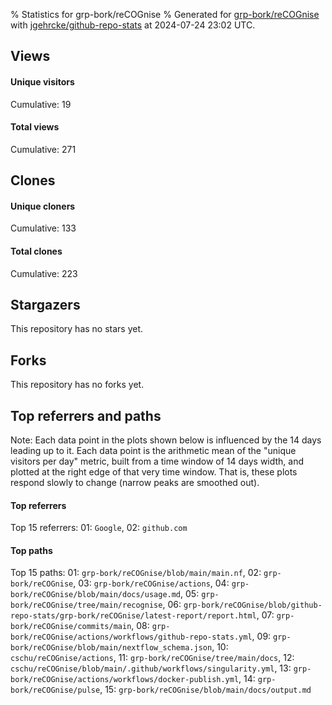 % Statistics for grp-bork/reCOGnise
% Generated for [grp-bork/reCOGnise](https://github.com/grp-bork/reCOGnise) with [jgehrcke/github-repo-stats](https://github.com/jgehrcke/github-repo-stats) at 2024-07-24 23:02 UTC.


## Views

#### Unique visitors
<div id="chart_views_unique" class="full-width-chart"></div>

Cumulative: 19

#### Total views
<div id="chart_views_total" class="full-width-chart"></div>

Cumulative: 271

<div class="pagebreak-for-print"> </div>

## Clones

#### Unique cloners
<div id="chart_clones_unique" class="full-width-chart"></div>

Cumulative: 133

#### Total clones
<div id="chart_clones_total" class="full-width-chart"></div>

Cumulative: 223



<div class="pagebreak-for-print"> </div>



## Stargazers

This repository has no stars yet.



## Forks

This repository has no forks yet.



<div class="pagebreak-for-print"> </div>



## Top referrers and paths


Note: Each data point in the plots shown below is influenced by the 14 days
leading up to it. Each data point is the arithmetic mean of the "unique
visitors per day" metric, built from a time window of 14 days width, and
plotted at the right edge of that very time window. That is, these plots
respond slowly to change (narrow peaks are smoothed out).




#### Top referrers


<div id="chart_referrers_top_n_alltime" class="full-width-chart"></div>

Top 15 referrers: 01: `Google`, 02: `github.com`





#### Top paths


<div id="chart_paths_top_n_alltime" class="full-width-chart"></div>

Top 15 paths: 01: `grp-bork/reCOGnise/blob/main/main.nf`, 02: `grp-bork/reCOGnise`, 03: `grp-bork/reCOGnise/actions`, 04: `grp-bork/reCOGnise/blob/main/docs/usage.md`, 05: `grp-bork/reCOGnise/tree/main/recognise`, 06: `grp-bork/reCOGnise/blob/github-repo-stats/grp-bork/reCOGnise/latest-report/report.html`, 07: `grp-bork/reCOGnise/commits/main`, 08: `grp-bork/reCOGnise/actions/workflows/github-repo-stats.yml`, 09: `grp-bork/reCOGnise/blob/main/nextflow_schema.json`, 10: `cschu/reCOGnise/actions`, 11: `grp-bork/reCOGnise/tree/main/docs`, 12: `cschu/reCOGnise/blob/main/.github/workflows/singularity.yml`, 13: `grp-bork/reCOGnise/actions/workflows/docker-publish.yml`, 14: `grp-bork/reCOGnise/pulse`, 15: `grp-bork/reCOGnise/blob/main/docs/output.md`


<script type="text/javascript">
    vegaEmbed('#chart_views_unique', {"$schema": "https://vega.github.io/schema/vega-lite/v4.17.0.json", "config": {"arc": {"fill": "#1b1e23"}, "area": {"fill": "#1b1e23"}, "axisBottom": {"domainColor": "#a9b4c4", "gridColor": "#a9b4c4", "labelColor": "#1b1e23", "labelFont": "relative-mono-11-pitch-pro, Menlo, monospace", "tickColor": "#a9b4c4", "titleColor": "#1b1e23", "titleFont": "relative-mono-11-pitch-pro, Menlo, monospace"}, "axisLeft": {"domainColor": "#a9b4c4", "gridColor": "#a9b4c4", "labelColor": "#1b1e23", "labelFont": "relative-mono-11-pitch-pro, Menlo, monospace", "tickColor": "#a9b4c4", "titleColor": "#1b1e23", "titleFont": "relative-mono-11-pitch-pro, Menlo, monospace"}, "axisX": {"grid": false}, "axisY": {"grid": false, "labelBound": true}, "background": "#FFFFFF", "group": {"fill": "#FFFFFF"}, "header": {"fontWeight": 400, "labelFont": "relative-mono-11-pitch-pro, Menlo, monospace", "titleFont": "relative-mono-11-pitch-pro, Menlo, monospace"}, "legend": {"labelFont": "relative-mono-11-pitch-pro, Menlo, monospace", "symbolSize": 200, "symbolType": "circle", "titleFont": "relative-mono-11-pitch-pro, Menlo, monospace"}, "line": {"color": "#1b1e23", "stroke": "#1b1e23"}, "path": {"stroke": "#1b1e23"}, "point": {"color": "#1b1e23", "cursor": "pointer", "filled": true, "size": 20}, "range": {"category": ["#85a2f7", "#ea9755", "#7eb36a", "#f07071", "#bc85d9", "#e587b6", "#a9b4c4", "#d4c05e", "#64b9c4"]}, "style": {"bar": {"fill": "#1b1e23"}, "text": {"font": "relative-mono-11-pitch-pro, Menlo, monospace", "fontWeight": 400}}, "symbol": {"shape": "circle"}, "title": {"anchor": "start", "font": "relative-mono-11-pitch-pro, Menlo, monospace", "fontWeight": 400}, "trail": {"color": "#1b1e23", "stroke": "#1b1e23"}, "view": {"stroke": null}}, "data": {"name": "data-10181b2cb47b94f44b9806768ec3056a"}, "datasets": {"data-10181b2cb47b94f44b9806768ec3056a": [{"time": "2024-06-01T00:00:00+00:00", "views_total": 0, "views_unique": 0}, {"time": "2024-06-10T00:00:00+00:00", "views_total": 0, "views_unique": 0}, {"time": "2024-06-11T00:00:00+00:00", "views_total": 129, "views_unique": 2}, {"time": "2024-06-12T00:00:00+00:00", "views_total": 36, "views_unique": 2}, {"time": "2024-06-13T00:00:00+00:00", "views_total": 0, "views_unique": 0}, {"time": "2024-06-14T00:00:00+00:00", "views_total": 4, "views_unique": 2}, {"time": "2024-06-15T00:00:00+00:00", "views_total": 0, "views_unique": 0}, {"time": "2024-06-16T00:00:00+00:00", "views_total": 11, "views_unique": 1}, {"time": "2024-06-17T00:00:00+00:00", "views_total": 0, "views_unique": 0}, {"time": "2024-06-18T00:00:00+00:00", "views_total": 8, "views_unique": 1}, {"time": "2024-06-19T00:00:00+00:00", "views_total": 0, "views_unique": 0}, {"time": "2024-06-20T00:00:00+00:00", "views_total": 3, "views_unique": 1}, {"time": "2024-06-21T00:00:00+00:00", "views_total": 5, "views_unique": 1}, {"time": "2024-06-22T00:00:00+00:00", "views_total": 1, "views_unique": 1}, {"time": "2024-06-23T00:00:00+00:00", "views_total": 1, "views_unique": 1}, {"time": "2024-06-24T00:00:00+00:00", "views_total": 0, "views_unique": 0}, {"time": "2024-06-25T00:00:00+00:00", "views_total": 8, "views_unique": 1}, {"time": "2024-06-26T00:00:00+00:00", "views_total": 0, "views_unique": 0}, {"time": "2024-06-27T00:00:00+00:00", "views_total": 0, "views_unique": 0}, {"time": "2024-06-28T00:00:00+00:00", "views_total": 0, "views_unique": 0}, {"time": "2024-06-29T00:00:00+00:00", "views_total": 0, "views_unique": 0}, {"time": "2024-06-30T00:00:00+00:00", "views_total": 0, "views_unique": 0}, {"time": "2024-07-01T00:00:00+00:00", "views_total": 0, "views_unique": 0}, {"time": "2024-07-02T00:00:00+00:00", "views_total": 0, "views_unique": 0}, {"time": "2024-07-03T00:00:00+00:00", "views_total": 0, "views_unique": 0}, {"time": "2024-07-04T00:00:00+00:00", "views_total": 0, "views_unique": 0}, {"time": "2024-07-05T00:00:00+00:00", "views_total": 0, "views_unique": 0}, {"time": "2024-07-06T00:00:00+00:00", "views_total": 0, "views_unique": 0}, {"time": "2024-07-07T00:00:00+00:00", "views_total": 0, "views_unique": 0}, {"time": "2024-07-08T00:00:00+00:00", "views_total": 6, "views_unique": 1}, {"time": "2024-07-09T00:00:00+00:00", "views_total": 2, "views_unique": 1}, {"time": "2024-07-10T00:00:00+00:00", "views_total": 0, "views_unique": 0}, {"time": "2024-07-11T00:00:00+00:00", "views_total": 0, "views_unique": 0}, {"time": "2024-07-12T00:00:00+00:00", "views_total": 0, "views_unique": 0}, {"time": "2024-07-13T00:00:00+00:00", "views_total": 0, "views_unique": 0}, {"time": "2024-07-14T00:00:00+00:00", "views_total": 0, "views_unique": 0}, {"time": "2024-07-15T00:00:00+00:00", "views_total": 0, "views_unique": 0}, {"time": "2024-07-16T00:00:00+00:00", "views_total": 3, "views_unique": 1}, {"time": "2024-07-17T00:00:00+00:00", "views_total": 0, "views_unique": 0}, {"time": "2024-07-18T00:00:00+00:00", "views_total": 0, "views_unique": 0}, {"time": "2024-07-19T00:00:00+00:00", "views_total": 0, "views_unique": 0}, {"time": "2024-07-20T00:00:00+00:00", "views_total": 0, "views_unique": 0}, {"time": "2024-07-21T00:00:00+00:00", "views_total": 0, "views_unique": 0}, {"time": "2024-07-22T00:00:00+00:00", "views_total": 0, "views_unique": 0}, {"time": "2024-07-23T00:00:00+00:00", "views_total": 6, "views_unique": 1}, {"time": "2024-07-24T00:00:00+00:00", "views_total": 48, "views_unique": 2}]}, "encoding": {"tooltip": [{"field": "views_unique", "format": ".1f", "title": "views (u)", "type": "quantitative"}, {"field": "time", "format": "%B %e, %Y", "title": "date", "type": "temporal"}], "x": {"axis": {"labelAngle": 25}, "field": "time", "scale": {"domain": ["2024-06-01", "2024-07-24"]}, "timeUnit": "yearmonthdate", "title": "date", "type": "temporal"}, "y": {"axis": {}, "field": "views_unique", "scale": {"domain": [0, 2.2], "type": "linear", "zero": true}, "title": "unique views per day", "type": "quantitative"}}, "height": 200, "mark": {"point": true, "type": "line"}, "padding": 10, "width": "container"}, {"actions": false, "renderer": "svg"}).catch(console.error);
vegaEmbed('#chart_views_total', {"$schema": "https://vega.github.io/schema/vega-lite/v4.17.0.json", "config": {"arc": {"fill": "#1b1e23"}, "area": {"fill": "#1b1e23"}, "axisBottom": {"domainColor": "#a9b4c4", "gridColor": "#a9b4c4", "labelColor": "#1b1e23", "labelFont": "relative-mono-11-pitch-pro, Menlo, monospace", "tickColor": "#a9b4c4", "titleColor": "#1b1e23", "titleFont": "relative-mono-11-pitch-pro, Menlo, monospace"}, "axisLeft": {"domainColor": "#a9b4c4", "gridColor": "#a9b4c4", "labelColor": "#1b1e23", "labelFont": "relative-mono-11-pitch-pro, Menlo, monospace", "tickColor": "#a9b4c4", "titleColor": "#1b1e23", "titleFont": "relative-mono-11-pitch-pro, Menlo, monospace"}, "axisX": {"grid": false}, "axisY": {"grid": false, "labelBound": true}, "background": "#FFFFFF", "group": {"fill": "#FFFFFF"}, "header": {"fontWeight": 400, "labelFont": "relative-mono-11-pitch-pro, Menlo, monospace", "titleFont": "relative-mono-11-pitch-pro, Menlo, monospace"}, "legend": {"labelFont": "relative-mono-11-pitch-pro, Menlo, monospace", "symbolSize": 200, "symbolType": "circle", "titleFont": "relative-mono-11-pitch-pro, Menlo, monospace"}, "line": {"color": "#1b1e23", "stroke": "#1b1e23"}, "path": {"stroke": "#1b1e23"}, "point": {"color": "#1b1e23", "cursor": "pointer", "filled": true, "size": 20}, "range": {"category": ["#85a2f7", "#ea9755", "#7eb36a", "#f07071", "#bc85d9", "#e587b6", "#a9b4c4", "#d4c05e", "#64b9c4"]}, "style": {"bar": {"fill": "#1b1e23"}, "text": {"font": "relative-mono-11-pitch-pro, Menlo, monospace", "fontWeight": 400}}, "symbol": {"shape": "circle"}, "title": {"anchor": "start", "font": "relative-mono-11-pitch-pro, Menlo, monospace", "fontWeight": 400}, "trail": {"color": "#1b1e23", "stroke": "#1b1e23"}, "view": {"stroke": null}}, "data": {"name": "data-10181b2cb47b94f44b9806768ec3056a"}, "datasets": {"data-10181b2cb47b94f44b9806768ec3056a": [{"time": "2024-06-01T00:00:00+00:00", "views_total": 0, "views_unique": 0}, {"time": "2024-06-10T00:00:00+00:00", "views_total": 0, "views_unique": 0}, {"time": "2024-06-11T00:00:00+00:00", "views_total": 129, "views_unique": 2}, {"time": "2024-06-12T00:00:00+00:00", "views_total": 36, "views_unique": 2}, {"time": "2024-06-13T00:00:00+00:00", "views_total": 0, "views_unique": 0}, {"time": "2024-06-14T00:00:00+00:00", "views_total": 4, "views_unique": 2}, {"time": "2024-06-15T00:00:00+00:00", "views_total": 0, "views_unique": 0}, {"time": "2024-06-16T00:00:00+00:00", "views_total": 11, "views_unique": 1}, {"time": "2024-06-17T00:00:00+00:00", "views_total": 0, "views_unique": 0}, {"time": "2024-06-18T00:00:00+00:00", "views_total": 8, "views_unique": 1}, {"time": "2024-06-19T00:00:00+00:00", "views_total": 0, "views_unique": 0}, {"time": "2024-06-20T00:00:00+00:00", "views_total": 3, "views_unique": 1}, {"time": "2024-06-21T00:00:00+00:00", "views_total": 5, "views_unique": 1}, {"time": "2024-06-22T00:00:00+00:00", "views_total": 1, "views_unique": 1}, {"time": "2024-06-23T00:00:00+00:00", "views_total": 1, "views_unique": 1}, {"time": "2024-06-24T00:00:00+00:00", "views_total": 0, "views_unique": 0}, {"time": "2024-06-25T00:00:00+00:00", "views_total": 8, "views_unique": 1}, {"time": "2024-06-26T00:00:00+00:00", "views_total": 0, "views_unique": 0}, {"time": "2024-06-27T00:00:00+00:00", "views_total": 0, "views_unique": 0}, {"time": "2024-06-28T00:00:00+00:00", "views_total": 0, "views_unique": 0}, {"time": "2024-06-29T00:00:00+00:00", "views_total": 0, "views_unique": 0}, {"time": "2024-06-30T00:00:00+00:00", "views_total": 0, "views_unique": 0}, {"time": "2024-07-01T00:00:00+00:00", "views_total": 0, "views_unique": 0}, {"time": "2024-07-02T00:00:00+00:00", "views_total": 0, "views_unique": 0}, {"time": "2024-07-03T00:00:00+00:00", "views_total": 0, "views_unique": 0}, {"time": "2024-07-04T00:00:00+00:00", "views_total": 0, "views_unique": 0}, {"time": "2024-07-05T00:00:00+00:00", "views_total": 0, "views_unique": 0}, {"time": "2024-07-06T00:00:00+00:00", "views_total": 0, "views_unique": 0}, {"time": "2024-07-07T00:00:00+00:00", "views_total": 0, "views_unique": 0}, {"time": "2024-07-08T00:00:00+00:00", "views_total": 6, "views_unique": 1}, {"time": "2024-07-09T00:00:00+00:00", "views_total": 2, "views_unique": 1}, {"time": "2024-07-10T00:00:00+00:00", "views_total": 0, "views_unique": 0}, {"time": "2024-07-11T00:00:00+00:00", "views_total": 0, "views_unique": 0}, {"time": "2024-07-12T00:00:00+00:00", "views_total": 0, "views_unique": 0}, {"time": "2024-07-13T00:00:00+00:00", "views_total": 0, "views_unique": 0}, {"time": "2024-07-14T00:00:00+00:00", "views_total": 0, "views_unique": 0}, {"time": "2024-07-15T00:00:00+00:00", "views_total": 0, "views_unique": 0}, {"time": "2024-07-16T00:00:00+00:00", "views_total": 3, "views_unique": 1}, {"time": "2024-07-17T00:00:00+00:00", "views_total": 0, "views_unique": 0}, {"time": "2024-07-18T00:00:00+00:00", "views_total": 0, "views_unique": 0}, {"time": "2024-07-19T00:00:00+00:00", "views_total": 0, "views_unique": 0}, {"time": "2024-07-20T00:00:00+00:00", "views_total": 0, "views_unique": 0}, {"time": "2024-07-21T00:00:00+00:00", "views_total": 0, "views_unique": 0}, {"time": "2024-07-22T00:00:00+00:00", "views_total": 0, "views_unique": 0}, {"time": "2024-07-23T00:00:00+00:00", "views_total": 6, "views_unique": 1}, {"time": "2024-07-24T00:00:00+00:00", "views_total": 48, "views_unique": 2}]}, "encoding": {"tooltip": [{"field": "views_total", "format": ".1f", "title": "views (t)", "type": "quantitative"}, {"field": "time", "format": "%B %e, %Y", "title": "date", "type": "temporal"}], "x": {"axis": {"labelAngle": 25}, "field": "time", "scale": {"domain": ["2024-06-01", "2024-07-24"]}, "timeUnit": "yearmonthdate", "title": "date", "type": "temporal"}, "y": {"axis": {"values": [1, 10, 50, 100, 500, 1000, 5000, 10000]}, "field": "views_total", "scale": {"domain": [0, 141.9], "type": "symlog", "zero": true}, "title": "total views per day", "type": "quantitative"}}, "height": 200, "mark": {"point": true, "type": "line"}, "padding": 10, "width": "container"}, {"actions": false, "renderer": "svg"}).catch(console.error);
vegaEmbed('#chart_clones_unique', {"$schema": "https://vega.github.io/schema/vega-lite/v4.17.0.json", "config": {"arc": {"fill": "#1b1e23"}, "area": {"fill": "#1b1e23"}, "axisBottom": {"domainColor": "#a9b4c4", "gridColor": "#a9b4c4", "labelColor": "#1b1e23", "labelFont": "relative-mono-11-pitch-pro, Menlo, monospace", "tickColor": "#a9b4c4", "titleColor": "#1b1e23", "titleFont": "relative-mono-11-pitch-pro, Menlo, monospace"}, "axisLeft": {"domainColor": "#a9b4c4", "gridColor": "#a9b4c4", "labelColor": "#1b1e23", "labelFont": "relative-mono-11-pitch-pro, Menlo, monospace", "tickColor": "#a9b4c4", "titleColor": "#1b1e23", "titleFont": "relative-mono-11-pitch-pro, Menlo, monospace"}, "axisX": {"grid": false}, "axisY": {"grid": false, "labelBound": true}, "background": "#FFFFFF", "group": {"fill": "#FFFFFF"}, "header": {"fontWeight": 400, "labelFont": "relative-mono-11-pitch-pro, Menlo, monospace", "titleFont": "relative-mono-11-pitch-pro, Menlo, monospace"}, "legend": {"labelFont": "relative-mono-11-pitch-pro, Menlo, monospace", "symbolSize": 200, "symbolType": "circle", "titleFont": "relative-mono-11-pitch-pro, Menlo, monospace"}, "line": {"color": "#1b1e23", "stroke": "#1b1e23"}, "path": {"stroke": "#1b1e23"}, "point": {"color": "#1b1e23", "cursor": "pointer", "filled": true, "size": 20}, "range": {"category": ["#85a2f7", "#ea9755", "#7eb36a", "#f07071", "#bc85d9", "#e587b6", "#a9b4c4", "#d4c05e", "#64b9c4"]}, "style": {"bar": {"fill": "#1b1e23"}, "text": {"font": "relative-mono-11-pitch-pro, Menlo, monospace", "fontWeight": 400}}, "symbol": {"shape": "circle"}, "title": {"anchor": "start", "font": "relative-mono-11-pitch-pro, Menlo, monospace", "fontWeight": 400}, "trail": {"color": "#1b1e23", "stroke": "#1b1e23"}, "view": {"stroke": null}}, "data": {"name": "data-e6c317a4c4f4833a15c3d8f21ae091f2"}, "datasets": {"data-e6c317a4c4f4833a15c3d8f21ae091f2": [{"clones_total": 1, "clones_unique": 1, "time": "2024-06-01T00:00:00+00:00"}, {"clones_total": 5, "clones_unique": 4, "time": "2024-06-10T00:00:00+00:00"}, {"clones_total": 61, "clones_unique": 29, "time": "2024-06-11T00:00:00+00:00"}, {"clones_total": 16, "clones_unique": 10, "time": "2024-06-12T00:00:00+00:00"}, {"clones_total": 2, "clones_unique": 2, "time": "2024-06-13T00:00:00+00:00"}, {"clones_total": 3, "clones_unique": 3, "time": "2024-06-14T00:00:00+00:00"}, {"clones_total": 1, "clones_unique": 1, "time": "2024-06-15T00:00:00+00:00"}, {"clones_total": 15, "clones_unique": 8, "time": "2024-06-16T00:00:00+00:00"}, {"clones_total": 4, "clones_unique": 3, "time": "2024-06-17T00:00:00+00:00"}, {"clones_total": 7, "clones_unique": 5, "time": "2024-06-18T00:00:00+00:00"}, {"clones_total": 6, "clones_unique": 3, "time": "2024-06-19T00:00:00+00:00"}, {"clones_total": 10, "clones_unique": 5, "time": "2024-06-20T00:00:00+00:00"}, {"clones_total": 5, "clones_unique": 3, "time": "2024-06-21T00:00:00+00:00"}, {"clones_total": 2, "clones_unique": 2, "time": "2024-06-22T00:00:00+00:00"}, {"clones_total": 1, "clones_unique": 1, "time": "2024-06-23T00:00:00+00:00"}, {"clones_total": 2, "clones_unique": 1, "time": "2024-06-24T00:00:00+00:00"}, {"clones_total": 2, "clones_unique": 2, "time": "2024-06-25T00:00:00+00:00"}, {"clones_total": 2, "clones_unique": 2, "time": "2024-06-26T00:00:00+00:00"}, {"clones_total": 1, "clones_unique": 1, "time": "2024-06-27T00:00:00+00:00"}, {"clones_total": 3, "clones_unique": 2, "time": "2024-06-28T00:00:00+00:00"}, {"clones_total": 1, "clones_unique": 1, "time": "2024-06-29T00:00:00+00:00"}, {"clones_total": 4, "clones_unique": 2, "time": "2024-06-30T00:00:00+00:00"}, {"clones_total": 3, "clones_unique": 2, "time": "2024-07-01T00:00:00+00:00"}, {"clones_total": 1, "clones_unique": 1, "time": "2024-07-02T00:00:00+00:00"}, {"clones_total": 1, "clones_unique": 1, "time": "2024-07-03T00:00:00+00:00"}, {"clones_total": 3, "clones_unique": 2, "time": "2024-07-04T00:00:00+00:00"}, {"clones_total": 6, "clones_unique": 3, "time": "2024-07-05T00:00:00+00:00"}, {"clones_total": 1, "clones_unique": 1, "time": "2024-07-06T00:00:00+00:00"}, {"clones_total": 1, "clones_unique": 1, "time": "2024-07-07T00:00:00+00:00"}, {"clones_total": 2, "clones_unique": 1, "time": "2024-07-08T00:00:00+00:00"}, {"clones_total": 1, "clones_unique": 1, "time": "2024-07-09T00:00:00+00:00"}, {"clones_total": 1, "clones_unique": 1, "time": "2024-07-10T00:00:00+00:00"}, {"clones_total": 6, "clones_unique": 3, "time": "2024-07-11T00:00:00+00:00"}, {"clones_total": 1, "clones_unique": 1, "time": "2024-07-12T00:00:00+00:00"}, {"clones_total": 4, "clones_unique": 2, "time": "2024-07-13T00:00:00+00:00"}, {"clones_total": 1, "clones_unique": 1, "time": "2024-07-14T00:00:00+00:00"}, {"clones_total": 4, "clones_unique": 2, "time": "2024-07-15T00:00:00+00:00"}, {"clones_total": 4, "clones_unique": 2, "time": "2024-07-16T00:00:00+00:00"}, {"clones_total": 5, "clones_unique": 3, "time": "2024-07-17T00:00:00+00:00"}, {"clones_total": 1, "clones_unique": 1, "time": "2024-07-18T00:00:00+00:00"}, {"clones_total": 5, "clones_unique": 3, "time": "2024-07-19T00:00:00+00:00"}, {"clones_total": 4, "clones_unique": 2, "time": "2024-07-20T00:00:00+00:00"}, {"clones_total": 4, "clones_unique": 3, "time": "2024-07-21T00:00:00+00:00"}, {"clones_total": 2, "clones_unique": 1, "time": "2024-07-22T00:00:00+00:00"}, {"clones_total": 5, "clones_unique": 2, "time": "2024-07-23T00:00:00+00:00"}, {"clones_total": 3, "clones_unique": 2, "time": "2024-07-24T00:00:00+00:00"}]}, "encoding": {"tooltip": [{"field": "clones_unique", "format": ".1f", "title": "clones (u)", "type": "quantitative"}, {"field": "time", "format": "%B %e, %Y", "title": "date", "type": "temporal"}], "x": {"axis": {"labelAngle": 25}, "field": "time", "scale": {"domain": ["2024-06-01", "2024-07-24"]}, "timeUnit": "yearmonthdate", "title": "date", "type": "temporal"}, "y": {"axis": {}, "field": "clones_unique", "scale": {"domain": [0, 31.900000000000002], "type": "linear", "zero": true}, "title": "unique clones per day", "type": "quantitative"}}, "height": 200, "mark": {"point": true, "type": "line"}, "padding": 10, "width": "container"}, {"actions": false, "renderer": "svg"}).catch(console.error);
vegaEmbed('#chart_clones_total', {"$schema": "https://vega.github.io/schema/vega-lite/v4.17.0.json", "config": {"arc": {"fill": "#1b1e23"}, "area": {"fill": "#1b1e23"}, "axisBottom": {"domainColor": "#a9b4c4", "gridColor": "#a9b4c4", "labelColor": "#1b1e23", "labelFont": "relative-mono-11-pitch-pro, Menlo, monospace", "tickColor": "#a9b4c4", "titleColor": "#1b1e23", "titleFont": "relative-mono-11-pitch-pro, Menlo, monospace"}, "axisLeft": {"domainColor": "#a9b4c4", "gridColor": "#a9b4c4", "labelColor": "#1b1e23", "labelFont": "relative-mono-11-pitch-pro, Menlo, monospace", "tickColor": "#a9b4c4", "titleColor": "#1b1e23", "titleFont": "relative-mono-11-pitch-pro, Menlo, monospace"}, "axisX": {"grid": false}, "axisY": {"grid": false, "labelBound": true}, "background": "#FFFFFF", "group": {"fill": "#FFFFFF"}, "header": {"fontWeight": 400, "labelFont": "relative-mono-11-pitch-pro, Menlo, monospace", "titleFont": "relative-mono-11-pitch-pro, Menlo, monospace"}, "legend": {"labelFont": "relative-mono-11-pitch-pro, Menlo, monospace", "symbolSize": 200, "symbolType": "circle", "titleFont": "relative-mono-11-pitch-pro, Menlo, monospace"}, "line": {"color": "#1b1e23", "stroke": "#1b1e23"}, "path": {"stroke": "#1b1e23"}, "point": {"color": "#1b1e23", "cursor": "pointer", "filled": true, "size": 20}, "range": {"category": ["#85a2f7", "#ea9755", "#7eb36a", "#f07071", "#bc85d9", "#e587b6", "#a9b4c4", "#d4c05e", "#64b9c4"]}, "style": {"bar": {"fill": "#1b1e23"}, "text": {"font": "relative-mono-11-pitch-pro, Menlo, monospace", "fontWeight": 400}}, "symbol": {"shape": "circle"}, "title": {"anchor": "start", "font": "relative-mono-11-pitch-pro, Menlo, monospace", "fontWeight": 400}, "trail": {"color": "#1b1e23", "stroke": "#1b1e23"}, "view": {"stroke": null}}, "data": {"name": "data-e6c317a4c4f4833a15c3d8f21ae091f2"}, "datasets": {"data-e6c317a4c4f4833a15c3d8f21ae091f2": [{"clones_total": 1, "clones_unique": 1, "time": "2024-06-01T00:00:00+00:00"}, {"clones_total": 5, "clones_unique": 4, "time": "2024-06-10T00:00:00+00:00"}, {"clones_total": 61, "clones_unique": 29, "time": "2024-06-11T00:00:00+00:00"}, {"clones_total": 16, "clones_unique": 10, "time": "2024-06-12T00:00:00+00:00"}, {"clones_total": 2, "clones_unique": 2, "time": "2024-06-13T00:00:00+00:00"}, {"clones_total": 3, "clones_unique": 3, "time": "2024-06-14T00:00:00+00:00"}, {"clones_total": 1, "clones_unique": 1, "time": "2024-06-15T00:00:00+00:00"}, {"clones_total": 15, "clones_unique": 8, "time": "2024-06-16T00:00:00+00:00"}, {"clones_total": 4, "clones_unique": 3, "time": "2024-06-17T00:00:00+00:00"}, {"clones_total": 7, "clones_unique": 5, "time": "2024-06-18T00:00:00+00:00"}, {"clones_total": 6, "clones_unique": 3, "time": "2024-06-19T00:00:00+00:00"}, {"clones_total": 10, "clones_unique": 5, "time": "2024-06-20T00:00:00+00:00"}, {"clones_total": 5, "clones_unique": 3, "time": "2024-06-21T00:00:00+00:00"}, {"clones_total": 2, "clones_unique": 2, "time": "2024-06-22T00:00:00+00:00"}, {"clones_total": 1, "clones_unique": 1, "time": "2024-06-23T00:00:00+00:00"}, {"clones_total": 2, "clones_unique": 1, "time": "2024-06-24T00:00:00+00:00"}, {"clones_total": 2, "clones_unique": 2, "time": "2024-06-25T00:00:00+00:00"}, {"clones_total": 2, "clones_unique": 2, "time": "2024-06-26T00:00:00+00:00"}, {"clones_total": 1, "clones_unique": 1, "time": "2024-06-27T00:00:00+00:00"}, {"clones_total": 3, "clones_unique": 2, "time": "2024-06-28T00:00:00+00:00"}, {"clones_total": 1, "clones_unique": 1, "time": "2024-06-29T00:00:00+00:00"}, {"clones_total": 4, "clones_unique": 2, "time": "2024-06-30T00:00:00+00:00"}, {"clones_total": 3, "clones_unique": 2, "time": "2024-07-01T00:00:00+00:00"}, {"clones_total": 1, "clones_unique": 1, "time": "2024-07-02T00:00:00+00:00"}, {"clones_total": 1, "clones_unique": 1, "time": "2024-07-03T00:00:00+00:00"}, {"clones_total": 3, "clones_unique": 2, "time": "2024-07-04T00:00:00+00:00"}, {"clones_total": 6, "clones_unique": 3, "time": "2024-07-05T00:00:00+00:00"}, {"clones_total": 1, "clones_unique": 1, "time": "2024-07-06T00:00:00+00:00"}, {"clones_total": 1, "clones_unique": 1, "time": "2024-07-07T00:00:00+00:00"}, {"clones_total": 2, "clones_unique": 1, "time": "2024-07-08T00:00:00+00:00"}, {"clones_total": 1, "clones_unique": 1, "time": "2024-07-09T00:00:00+00:00"}, {"clones_total": 1, "clones_unique": 1, "time": "2024-07-10T00:00:00+00:00"}, {"clones_total": 6, "clones_unique": 3, "time": "2024-07-11T00:00:00+00:00"}, {"clones_total": 1, "clones_unique": 1, "time": "2024-07-12T00:00:00+00:00"}, {"clones_total": 4, "clones_unique": 2, "time": "2024-07-13T00:00:00+00:00"}, {"clones_total": 1, "clones_unique": 1, "time": "2024-07-14T00:00:00+00:00"}, {"clones_total": 4, "clones_unique": 2, "time": "2024-07-15T00:00:00+00:00"}, {"clones_total": 4, "clones_unique": 2, "time": "2024-07-16T00:00:00+00:00"}, {"clones_total": 5, "clones_unique": 3, "time": "2024-07-17T00:00:00+00:00"}, {"clones_total": 1, "clones_unique": 1, "time": "2024-07-18T00:00:00+00:00"}, {"clones_total": 5, "clones_unique": 3, "time": "2024-07-19T00:00:00+00:00"}, {"clones_total": 4, "clones_unique": 2, "time": "2024-07-20T00:00:00+00:00"}, {"clones_total": 4, "clones_unique": 3, "time": "2024-07-21T00:00:00+00:00"}, {"clones_total": 2, "clones_unique": 1, "time": "2024-07-22T00:00:00+00:00"}, {"clones_total": 5, "clones_unique": 2, "time": "2024-07-23T00:00:00+00:00"}, {"clones_total": 3, "clones_unique": 2, "time": "2024-07-24T00:00:00+00:00"}]}, "encoding": {"tooltip": [{"field": "clones_total", "format": ".1f", "title": "clones (t)", "type": "quantitative"}, {"field": "time", "format": "%B %e, %Y", "title": "date", "type": "temporal"}], "x": {"axis": {"labelAngle": 25}, "field": "time", "scale": {"domain": ["2024-06-01", "2024-07-24"]}, "timeUnit": "yearmonthdate", "title": "date", "type": "temporal"}, "y": {"axis": {}, "field": "clones_total", "scale": {"domain": [0, 67.10000000000001], "type": "linear", "zero": true}, "title": "total clones per day", "type": "quantitative"}}, "height": 200, "mark": {"point": true, "type": "line"}, "padding": 10, "width": "container"}, {"actions": false, "renderer": "svg"}).catch(console.error);
vegaEmbed('#chart_referrers_top_n_alltime', {"$schema": "https://vega.github.io/schema/vega-lite/v4.17.0.json", "config": {"arc": {"fill": "#1b1e23"}, "area": {"fill": "#1b1e23"}, "axisBottom": {"domainColor": "#a9b4c4", "gridColor": "#a9b4c4", "labelColor": "#1b1e23", "labelFont": "relative-mono-11-pitch-pro, Menlo, monospace", "tickColor": "#a9b4c4", "titleColor": "#1b1e23", "titleFont": "relative-mono-11-pitch-pro, Menlo, monospace"}, "axisLeft": {"domainColor": "#a9b4c4", "gridColor": "#a9b4c4", "labelColor": "#1b1e23", "labelFont": "relative-mono-11-pitch-pro, Menlo, monospace", "tickColor": "#a9b4c4", "titleColor": "#1b1e23", "titleFont": "relative-mono-11-pitch-pro, Menlo, monospace"}, "axisX": {"grid": false}, "axisY": {"grid": false}, "background": "#FFFFFF", "group": {"fill": "#FFFFFF"}, "header": {"fontWeight": 400, "labelFont": "relative-mono-11-pitch-pro, Menlo, monospace", "titleFont": "relative-mono-11-pitch-pro, Menlo, monospace"}, "legend": {"labelFont": "relative-mono-11-pitch-pro, Menlo, monospace", "symbolSize": 200, "symbolType": "circle", "titleFont": "relative-mono-11-pitch-pro, Menlo, monospace"}, "line": {"color": "#1b1e23", "stroke": "#1b1e23"}, "path": {"stroke": "#1b1e23"}, "point": {"color": "#1b1e23", "cursor": "pointer", "filled": true, "size": 30}, "range": {"category": ["#85a2f7", "#ea9755", "#7eb36a", "#f07071", "#bc85d9", "#e587b6", "#a9b4c4", "#d4c05e", "#64b9c4"]}, "style": {"bar": {"fill": "#1b1e23"}, "text": {"font": "relative-mono-11-pitch-pro, Menlo, monospace", "fontWeight": 400}}, "symbol": {"shape": "circle"}, "title": {"anchor": "start", "font": "relative-mono-11-pitch-pro, Menlo, monospace", "fontWeight": 400}, "trail": {"color": "#1b1e23", "stroke": "#1b1e23"}, "view": {"stroke": null}}, "data": {"name": "data-b3f2a5aaf02efb816974d7206aeb6cda"}, "datasets": {"data-b3f2a5aaf02efb816974d7206aeb6cda": [{"referrer": "Google", "time": "2024-06-12T00:00:00+00:00", "views_unique": null, "views_unique_norm": null}, {"referrer": "Google", "time": "2024-06-13T00:00:00+00:00", "views_unique": null, "views_unique_norm": null}, {"referrer": "Google", "time": "2024-06-14T00:00:00+00:00", "views_unique": null, "views_unique_norm": null}, {"referrer": "Google", "time": "2024-06-15T00:00:00+00:00", "views_unique": null, "views_unique_norm": null}, {"referrer": "Google", "time": "2024-06-16T00:00:00+00:00", "views_unique": null, "views_unique_norm": null}, {"referrer": "Google", "time": "2024-06-17T00:00:00+00:00", "views_unique": null, "views_unique_norm": null}, {"referrer": "Google", "time": "2024-06-18T00:00:00+00:00", "views_unique": null, "views_unique_norm": null}, {"referrer": "Google", "time": "2024-06-19T00:00:00+00:00", "views_unique": 1.0, "views_unique_norm": 0.07142857142857142}, {"referrer": "Google", "time": "2024-06-20T00:00:00+00:00", "views_unique": 1.0, "views_unique_norm": 0.07142857142857142}, {"referrer": "Google", "time": "2024-06-21T00:00:00+00:00", "views_unique": 1.0, "views_unique_norm": 0.07142857142857142}, {"referrer": "Google", "time": "2024-06-22T00:00:00+00:00", "views_unique": 1.0, "views_unique_norm": 0.07142857142857142}, {"referrer": "Google", "time": "2024-06-23T00:00:00+00:00", "views_unique": 1.0, "views_unique_norm": 0.07142857142857142}, {"referrer": "Google", "time": "2024-06-24T00:00:00+00:00", "views_unique": 1.0, "views_unique_norm": 0.07142857142857142}, {"referrer": "Google", "time": "2024-06-25T00:00:00+00:00", "views_unique": 1.0, "views_unique_norm": 0.07142857142857142}, {"referrer": "Google", "time": "2024-06-26T00:00:00+00:00", "views_unique": 1.0, "views_unique_norm": 0.07142857142857142}, {"referrer": "Google", "time": "2024-06-27T00:00:00+00:00", "views_unique": 1.0, "views_unique_norm": 0.07142857142857142}, {"referrer": "Google", "time": "2024-06-28T00:00:00+00:00", "views_unique": 1.0, "views_unique_norm": 0.07142857142857142}, {"referrer": "Google", "time": "2024-06-29T00:00:00+00:00", "views_unique": 1.0, "views_unique_norm": 0.07142857142857142}, {"referrer": "Google", "time": "2024-06-30T00:00:00+00:00", "views_unique": 1.0, "views_unique_norm": 0.07142857142857142}, {"referrer": "Google", "time": "2024-07-01T00:00:00+00:00", "views_unique": 1.0, "views_unique_norm": 0.07142857142857142}, {"referrer": "github.com", "time": "2024-06-12T00:00:00+00:00", "views_unique": 1.0, "views_unique_norm": 0.07142857142857142}, {"referrer": "github.com", "time": "2024-06-13T00:00:00+00:00", "views_unique": 1.0, "views_unique_norm": 0.07142857142857142}, {"referrer": "github.com", "time": "2024-06-14T00:00:00+00:00", "views_unique": 1.0, "views_unique_norm": 0.07142857142857142}, {"referrer": "github.com", "time": "2024-06-15T00:00:00+00:00", "views_unique": 1.0, "views_unique_norm": 0.07142857142857142}, {"referrer": "github.com", "time": "2024-06-16T00:00:00+00:00", "views_unique": 1.0, "views_unique_norm": 0.07142857142857142}, {"referrer": "github.com", "time": "2024-06-17T00:00:00+00:00", "views_unique": 1.0, "views_unique_norm": 0.07142857142857142}, {"referrer": "github.com", "time": "2024-06-18T00:00:00+00:00", "views_unique": 1.0, "views_unique_norm": 0.07142857142857142}, {"referrer": "github.com", "time": "2024-06-19T00:00:00+00:00", "views_unique": 1.0, "views_unique_norm": 0.07142857142857142}, {"referrer": "github.com", "time": "2024-06-20T00:00:00+00:00", "views_unique": 1.0, "views_unique_norm": 0.07142857142857142}, {"referrer": "github.com", "time": "2024-06-21T00:00:00+00:00", "views_unique": 1.0, "views_unique_norm": 0.07142857142857142}, {"referrer": "github.com", "time": "2024-06-22T00:00:00+00:00", "views_unique": 1.0, "views_unique_norm": 0.07142857142857142}, {"referrer": "github.com", "time": "2024-06-23T00:00:00+00:00", "views_unique": 1.0, "views_unique_norm": 0.07142857142857142}, {"referrer": "github.com", "time": "2024-06-24T00:00:00+00:00", "views_unique": 1.0, "views_unique_norm": 0.07142857142857142}, {"referrer": "github.com", "time": "2024-06-25T00:00:00+00:00", "views_unique": null, "views_unique_norm": null}, {"referrer": "github.com", "time": "2024-06-26T00:00:00+00:00", "views_unique": null, "views_unique_norm": null}, {"referrer": "github.com", "time": "2024-06-27T00:00:00+00:00", "views_unique": null, "views_unique_norm": null}, {"referrer": "github.com", "time": "2024-06-28T00:00:00+00:00", "views_unique": null, "views_unique_norm": null}, {"referrer": "github.com", "time": "2024-06-29T00:00:00+00:00", "views_unique": null, "views_unique_norm": null}, {"referrer": "github.com", "time": "2024-06-30T00:00:00+00:00", "views_unique": null, "views_unique_norm": null}, {"referrer": "github.com", "time": "2024-07-01T00:00:00+00:00", "views_unique": null, "views_unique_norm": null}]}, "encoding": {"color": {"field": "referrer", "legend": {"direction": "vertical", "orient": "top", "title": "Legend:"}, "sort": {"field": "order"}, "type": "nominal"}, "tooltip": [{"field": "referrer", "type": "nominal"}, {"field": "views_unique_norm", "format": ".2f", "title": "views (14d mean)", "type": "quantitative"}, {"field": "time", "format": "%B %e, %Y", "title": "date", "type": "temporal"}], "x": {"axis": {"labelAngle": 25}, "field": "time", "scale": {"domain": ["2024-06-01", "2024-07-24"]}, "timeUnit": "yearmonthdate", "title": "date", "type": "temporal"}, "y": {"field": "views_unique_norm", "scale": {"domain": [0, 0.07857142857142857], "type": "linear", "zero": true}, "title": "unique visitors per day (mean from last 14 days)", "type": "quantitative"}}, "height": 300, "mark": {"point": true, "type": "line"}, "padding": 10, "width": "container"}, {"actions": false, "renderer": "svg"}).catch(console.error);
vegaEmbed('#chart_paths_top_n_alltime', {"$schema": "https://vega.github.io/schema/vega-lite/v4.17.0.json", "config": {"arc": {"fill": "#1b1e23"}, "area": {"fill": "#1b1e23"}, "axisBottom": {"domainColor": "#a9b4c4", "gridColor": "#a9b4c4", "labelColor": "#1b1e23", "labelFont": "relative-mono-11-pitch-pro, Menlo, monospace", "tickColor": "#a9b4c4", "titleColor": "#1b1e23", "titleFont": "relative-mono-11-pitch-pro, Menlo, monospace"}, "axisLeft": {"domainColor": "#a9b4c4", "gridColor": "#a9b4c4", "labelColor": "#1b1e23", "labelFont": "relative-mono-11-pitch-pro, Menlo, monospace", "tickColor": "#a9b4c4", "titleColor": "#1b1e23", "titleFont": "relative-mono-11-pitch-pro, Menlo, monospace"}, "axisX": {"grid": false}, "axisY": {"grid": false}, "background": "#FFFFFF", "group": {"fill": "#FFFFFF"}, "header": {"fontWeight": 400, "labelFont": "relative-mono-11-pitch-pro, Menlo, monospace", "titleFont": "relative-mono-11-pitch-pro, Menlo, monospace"}, "legend": {"labelFont": "relative-mono-11-pitch-pro, Menlo, monospace", "symbolSize": 200, "symbolType": "circle", "titleFont": "relative-mono-11-pitch-pro, Menlo, monospace"}, "line": {"color": "#1b1e23", "stroke": "#1b1e23"}, "path": {"stroke": "#1b1e23"}, "point": {"color": "#1b1e23", "cursor": "pointer", "filled": true, "size": 30}, "range": {"category": ["#85a2f7", "#ea9755", "#7eb36a", "#f07071", "#bc85d9", "#e587b6", "#a9b4c4", "#d4c05e", "#64b9c4"]}, "style": {"bar": {"fill": "#1b1e23"}, "text": {"font": "relative-mono-11-pitch-pro, Menlo, monospace", "fontWeight": 400}}, "symbol": {"shape": "circle"}, "title": {"anchor": "start", "font": "relative-mono-11-pitch-pro, Menlo, monospace", "fontWeight": 400}, "trail": {"color": "#1b1e23", "stroke": "#1b1e23"}, "view": {"stroke": null}}, "data": {"name": "data-e47fba839afc8ebeb93ec71c5d952b44"}, "datasets": {"data-e47fba839afc8ebeb93ec71c5d952b44": [{"path": "grp-bork/reCOGnise/blob/main/main.nf", "time": "2024-06-12T00:00:00+00:00", "views_unique": 2.0, "views_unique_norm": 0.14285714285714285}, {"path": "grp-bork/reCOGnise/blob/main/main.nf", "time": "2024-06-13T00:00:00+00:00", "views_unique": 2.0, "views_unique_norm": 0.14285714285714285}, {"path": "grp-bork/reCOGnise/blob/main/main.nf", "time": "2024-06-14T00:00:00+00:00", "views_unique": 2.0, "views_unique_norm": 0.14285714285714285}, {"path": "grp-bork/reCOGnise/blob/main/main.nf", "time": "2024-06-15T00:00:00+00:00", "views_unique": 3.0, "views_unique_norm": 0.21428571428571427}, {"path": "grp-bork/reCOGnise/blob/main/main.nf", "time": "2024-06-16T00:00:00+00:00", "views_unique": 3.0, "views_unique_norm": 0.21428571428571427}, {"path": "grp-bork/reCOGnise/blob/main/main.nf", "time": "2024-06-17T00:00:00+00:00", "views_unique": 3.0, "views_unique_norm": 0.21428571428571427}, {"path": "grp-bork/reCOGnise/blob/main/main.nf", "time": "2024-06-18T00:00:00+00:00", "views_unique": 3.0, "views_unique_norm": 0.21428571428571427}, {"path": "grp-bork/reCOGnise/blob/main/main.nf", "time": "2024-06-19T00:00:00+00:00", "views_unique": 3.0, "views_unique_norm": 0.21428571428571427}, {"path": "grp-bork/reCOGnise/blob/main/main.nf", "time": "2024-06-20T00:00:00+00:00", "views_unique": 3.0, "views_unique_norm": 0.21428571428571427}, {"path": "grp-bork/reCOGnise/blob/main/main.nf", "time": "2024-06-21T00:00:00+00:00", "views_unique": 3.0, "views_unique_norm": 0.21428571428571427}, {"path": "grp-bork/reCOGnise/blob/main/main.nf", "time": "2024-06-22T00:00:00+00:00", "views_unique": 3.0, "views_unique_norm": 0.21428571428571427}, {"path": "grp-bork/reCOGnise/blob/main/main.nf", "time": "2024-06-23T00:00:00+00:00", "views_unique": 3.0, "views_unique_norm": 0.21428571428571427}, {"path": "grp-bork/reCOGnise/blob/main/main.nf", "time": "2024-06-24T00:00:00+00:00", "views_unique": 3.0, "views_unique_norm": 0.21428571428571427}, {"path": "grp-bork/reCOGnise/blob/main/main.nf", "time": "2024-06-25T00:00:00+00:00", "views_unique": null, "views_unique_norm": null}, {"path": "grp-bork/reCOGnise/blob/main/main.nf", "time": "2024-06-26T00:00:00+00:00", "views_unique": 1.0, "views_unique_norm": 0.07142857142857142}, {"path": "grp-bork/reCOGnise/blob/main/main.nf", "time": "2024-06-27T00:00:00+00:00", "views_unique": 1.0, "views_unique_norm": 0.07142857142857142}, {"path": "grp-bork/reCOGnise/blob/main/main.nf", "time": "2024-06-28T00:00:00+00:00", "views_unique": null, "views_unique_norm": null}, {"path": "grp-bork/reCOGnise/blob/main/main.nf", "time": "2024-06-29T00:00:00+00:00", "views_unique": null, "views_unique_norm": null}, {"path": "grp-bork/reCOGnise/blob/main/main.nf", "time": "2024-06-30T00:00:00+00:00", "views_unique": null, "views_unique_norm": null}, {"path": "grp-bork/reCOGnise/blob/main/main.nf", "time": "2024-07-01T00:00:00+00:00", "views_unique": null, "views_unique_norm": null}, {"path": "grp-bork/reCOGnise/blob/main/main.nf", "time": "2024-07-02T00:00:00+00:00", "views_unique": null, "views_unique_norm": null}, {"path": "grp-bork/reCOGnise/blob/main/main.nf", "time": "2024-07-03T00:00:00+00:00", "views_unique": null, "views_unique_norm": null}, {"path": "grp-bork/reCOGnise/blob/main/main.nf", "time": "2024-07-04T00:00:00+00:00", "views_unique": null, "views_unique_norm": null}, {"path": "grp-bork/reCOGnise/blob/main/main.nf", "time": "2024-07-05T00:00:00+00:00", "views_unique": null, "views_unique_norm": null}, {"path": "grp-bork/reCOGnise/blob/main/main.nf", "time": "2024-07-06T00:00:00+00:00", "views_unique": null, "views_unique_norm": null}, {"path": "grp-bork/reCOGnise/blob/main/main.nf", "time": "2024-07-07T00:00:00+00:00", "views_unique": null, "views_unique_norm": null}, {"path": "grp-bork/reCOGnise/blob/main/main.nf", "time": "2024-07-08T00:00:00+00:00", "views_unique": null, "views_unique_norm": null}, {"path": "grp-bork/reCOGnise/blob/main/main.nf", "time": "2024-07-09T00:00:00+00:00", "views_unique": null, "views_unique_norm": null}, {"path": "grp-bork/reCOGnise/blob/main/main.nf", "time": "2024-07-10T00:00:00+00:00", "views_unique": null, "views_unique_norm": null}, {"path": "grp-bork/reCOGnise/blob/main/main.nf", "time": "2024-07-11T00:00:00+00:00", "views_unique": null, "views_unique_norm": null}, {"path": "grp-bork/reCOGnise/blob/main/main.nf", "time": "2024-07-12T00:00:00+00:00", "views_unique": null, "views_unique_norm": null}, {"path": "grp-bork/reCOGnise/blob/main/main.nf", "time": "2024-07-13T00:00:00+00:00", "views_unique": null, "views_unique_norm": null}, {"path": "grp-bork/reCOGnise/blob/main/main.nf", "time": "2024-07-14T00:00:00+00:00", "views_unique": null, "views_unique_norm": null}, {"path": "grp-bork/reCOGnise/blob/main/main.nf", "time": "2024-07-15T00:00:00+00:00", "views_unique": null, "views_unique_norm": null}, {"path": "grp-bork/reCOGnise/blob/main/main.nf", "time": "2024-07-16T00:00:00+00:00", "views_unique": null, "views_unique_norm": null}, {"path": "grp-bork/reCOGnise/blob/main/main.nf", "time": "2024-07-17T00:00:00+00:00", "views_unique": null, "views_unique_norm": null}, {"path": "grp-bork/reCOGnise/blob/main/main.nf", "time": "2024-07-19T00:00:00+00:00", "views_unique": null, "views_unique_norm": null}, {"path": "grp-bork/reCOGnise/blob/main/main.nf", "time": "2024-07-20T00:00:00+00:00", "views_unique": null, "views_unique_norm": null}, {"path": "grp-bork/reCOGnise/blob/main/main.nf", "time": "2024-07-21T00:00:00+00:00", "views_unique": null, "views_unique_norm": null}, {"path": "grp-bork/reCOGnise/blob/main/main.nf", "time": "2024-07-22T00:00:00+00:00", "views_unique": null, "views_unique_norm": null}, {"path": "grp-bork/reCOGnise/blob/main/main.nf", "time": "2024-07-23T00:00:00+00:00", "views_unique": null, "views_unique_norm": null}, {"path": "grp-bork/reCOGnise/blob/main/main.nf", "time": "2024-07-24T00:00:00+00:00", "views_unique": null, "views_unique_norm": null}, {"path": "grp-bork/reCOGnise", "time": "2024-06-12T00:00:00+00:00", "views_unique": 2.0, "views_unique_norm": 0.14285714285714285}, {"path": "grp-bork/reCOGnise", "time": "2024-06-13T00:00:00+00:00", "views_unique": 2.0, "views_unique_norm": 0.14285714285714285}, {"path": "grp-bork/reCOGnise", "time": "2024-06-14T00:00:00+00:00", "views_unique": 2.0, "views_unique_norm": 0.14285714285714285}, {"path": "grp-bork/reCOGnise", "time": "2024-06-15T00:00:00+00:00", "views_unique": 2.0, "views_unique_norm": 0.14285714285714285}, {"path": "grp-bork/reCOGnise", "time": "2024-06-16T00:00:00+00:00", "views_unique": 2.0, "views_unique_norm": 0.14285714285714285}, {"path": "grp-bork/reCOGnise", "time": "2024-06-17T00:00:00+00:00", "views_unique": 2.0, "views_unique_norm": 0.14285714285714285}, {"path": "grp-bork/reCOGnise", "time": "2024-06-18T00:00:00+00:00", "views_unique": 2.0, "views_unique_norm": 0.14285714285714285}, {"path": "grp-bork/reCOGnise", "time": "2024-06-19T00:00:00+00:00", "views_unique": 2.0, "views_unique_norm": 0.14285714285714285}, {"path": "grp-bork/reCOGnise", "time": "2024-06-20T00:00:00+00:00", "views_unique": 2.0, "views_unique_norm": 0.14285714285714285}, {"path": "grp-bork/reCOGnise", "time": "2024-06-21T00:00:00+00:00", "views_unique": 2.0, "views_unique_norm": 0.14285714285714285}, {"path": "grp-bork/reCOGnise", "time": "2024-06-22T00:00:00+00:00", "views_unique": 2.0, "views_unique_norm": 0.14285714285714285}, {"path": "grp-bork/reCOGnise", "time": "2024-06-23T00:00:00+00:00", "views_unique": 2.0, "views_unique_norm": 0.14285714285714285}, {"path": "grp-bork/reCOGnise", "time": "2024-06-24T00:00:00+00:00", "views_unique": 2.0, "views_unique_norm": 0.14285714285714285}, {"path": "grp-bork/reCOGnise", "time": "2024-06-25T00:00:00+00:00", "views_unique": 2.0, "views_unique_norm": 0.14285714285714285}, {"path": "grp-bork/reCOGnise", "time": "2024-06-26T00:00:00+00:00", "views_unique": 2.0, "views_unique_norm": 0.14285714285714285}, {"path": "grp-bork/reCOGnise", "time": "2024-06-27T00:00:00+00:00", "views_unique": 2.0, "views_unique_norm": 0.14285714285714285}, {"path": "grp-bork/reCOGnise", "time": "2024-06-28T00:00:00+00:00", "views_unique": 2.0, "views_unique_norm": 0.14285714285714285}, {"path": "grp-bork/reCOGnise", "time": "2024-06-29T00:00:00+00:00", "views_unique": 2.0, "views_unique_norm": 0.14285714285714285}, {"path": "grp-bork/reCOGnise", "time": "2024-06-30T00:00:00+00:00", "views_unique": 1.0, "views_unique_norm": 0.07142857142857142}, {"path": "grp-bork/reCOGnise", "time": "2024-07-01T00:00:00+00:00", "views_unique": 1.0, "views_unique_norm": 0.07142857142857142}, {"path": "grp-bork/reCOGnise", "time": "2024-07-02T00:00:00+00:00", "views_unique": 1.0, "views_unique_norm": 0.07142857142857142}, {"path": "grp-bork/reCOGnise", "time": "2024-07-03T00:00:00+00:00", "views_unique": 1.0, "views_unique_norm": 0.07142857142857142}, {"path": "grp-bork/reCOGnise", "time": "2024-07-04T00:00:00+00:00", "views_unique": 1.0, "views_unique_norm": 0.07142857142857142}, {"path": "grp-bork/reCOGnise", "time": "2024-07-05T00:00:00+00:00", "views_unique": 1.0, "views_unique_norm": 0.07142857142857142}, {"path": "grp-bork/reCOGnise", "time": "2024-07-06T00:00:00+00:00", "views_unique": 1.0, "views_unique_norm": 0.07142857142857142}, {"path": "grp-bork/reCOGnise", "time": "2024-07-07T00:00:00+00:00", "views_unique": 1.0, "views_unique_norm": 0.07142857142857142}, {"path": "grp-bork/reCOGnise", "time": "2024-07-08T00:00:00+00:00", "views_unique": 1.0, "views_unique_norm": 0.07142857142857142}, {"path": "grp-bork/reCOGnise", "time": "2024-07-09T00:00:00+00:00", "views_unique": 1.0, "views_unique_norm": 0.07142857142857142}, {"path": "grp-bork/reCOGnise", "time": "2024-07-10T00:00:00+00:00", "views_unique": 1.0, "views_unique_norm": 0.07142857142857142}, {"path": "grp-bork/reCOGnise", "time": "2024-07-11T00:00:00+00:00", "views_unique": 1.0, "views_unique_norm": 0.07142857142857142}, {"path": "grp-bork/reCOGnise", "time": "2024-07-12T00:00:00+00:00", "views_unique": 1.0, "views_unique_norm": 0.07142857142857142}, {"path": "grp-bork/reCOGnise", "time": "2024-07-13T00:00:00+00:00", "views_unique": 1.0, "views_unique_norm": 0.07142857142857142}, {"path": "grp-bork/reCOGnise", "time": "2024-07-14T00:00:00+00:00", "views_unique": 1.0, "views_unique_norm": 0.07142857142857142}, {"path": "grp-bork/reCOGnise", "time": "2024-07-15T00:00:00+00:00", "views_unique": 1.0, "views_unique_norm": 0.07142857142857142}, {"path": "grp-bork/reCOGnise", "time": "2024-07-16T00:00:00+00:00", "views_unique": 1.0, "views_unique_norm": 0.07142857142857142}, {"path": "grp-bork/reCOGnise", "time": "2024-07-17T00:00:00+00:00", "views_unique": 2.0, "views_unique_norm": 0.14285714285714285}, {"path": "grp-bork/reCOGnise", "time": "2024-07-19T00:00:00+00:00", "views_unique": 2.0, "views_unique_norm": 0.14285714285714285}, {"path": "grp-bork/reCOGnise", "time": "2024-07-20T00:00:00+00:00", "views_unique": 2.0, "views_unique_norm": 0.14285714285714285}, {"path": "grp-bork/reCOGnise", "time": "2024-07-21T00:00:00+00:00", "views_unique": 2.0, "views_unique_norm": 0.14285714285714285}, {"path": "grp-bork/reCOGnise", "time": "2024-07-22T00:00:00+00:00", "views_unique": 1.0, "views_unique_norm": 0.07142857142857142}, {"path": "grp-bork/reCOGnise", "time": "2024-07-23T00:00:00+00:00", "views_unique": 1.0, "views_unique_norm": 0.07142857142857142}, {"path": "grp-bork/reCOGnise", "time": "2024-07-24T00:00:00+00:00", "views_unique": 1.0, "views_unique_norm": 0.07142857142857142}, {"path": "grp-bork/reCOGnise/actions", "time": "2024-06-12T00:00:00+00:00", "views_unique": 2.0, "views_unique_norm": 0.14285714285714285}, {"path": "grp-bork/reCOGnise/actions", "time": "2024-06-13T00:00:00+00:00", "views_unique": 2.0, "views_unique_norm": 0.14285714285714285}, {"path": "grp-bork/reCOGnise/actions", "time": "2024-06-14T00:00:00+00:00", "views_unique": 2.0, "views_unique_norm": 0.14285714285714285}, {"path": "grp-bork/reCOGnise/actions", "time": "2024-06-15T00:00:00+00:00", "views_unique": 2.0, "views_unique_norm": 0.14285714285714285}, {"path": "grp-bork/reCOGnise/actions", "time": "2024-06-16T00:00:00+00:00", "views_unique": 2.0, "views_unique_norm": 0.14285714285714285}, {"path": "grp-bork/reCOGnise/actions", "time": "2024-06-17T00:00:00+00:00", "views_unique": 2.0, "views_unique_norm": 0.14285714285714285}, {"path": "grp-bork/reCOGnise/actions", "time": "2024-06-18T00:00:00+00:00", "views_unique": 2.0, "views_unique_norm": 0.14285714285714285}, {"path": "grp-bork/reCOGnise/actions", "time": "2024-06-19T00:00:00+00:00", "views_unique": 2.0, "views_unique_norm": 0.14285714285714285}, {"path": "grp-bork/reCOGnise/actions", "time": "2024-06-20T00:00:00+00:00", "views_unique": 2.0, "views_unique_norm": 0.14285714285714285}, {"path": "grp-bork/reCOGnise/actions", "time": "2024-06-21T00:00:00+00:00", "views_unique": 2.0, "views_unique_norm": 0.14285714285714285}, {"path": "grp-bork/reCOGnise/actions", "time": "2024-06-22T00:00:00+00:00", "views_unique": 2.0, "views_unique_norm": 0.14285714285714285}, {"path": "grp-bork/reCOGnise/actions", "time": "2024-06-23T00:00:00+00:00", "views_unique": 2.0, "views_unique_norm": 0.14285714285714285}, {"path": "grp-bork/reCOGnise/actions", "time": "2024-06-24T00:00:00+00:00", "views_unique": 2.0, "views_unique_norm": 0.14285714285714285}, {"path": "grp-bork/reCOGnise/actions", "time": "2024-06-25T00:00:00+00:00", "views_unique": null, "views_unique_norm": null}, {"path": "grp-bork/reCOGnise/actions", "time": "2024-06-26T00:00:00+00:00", "views_unique": null, "views_unique_norm": null}, {"path": "grp-bork/reCOGnise/actions", "time": "2024-06-27T00:00:00+00:00", "views_unique": null, "views_unique_norm": null}, {"path": "grp-bork/reCOGnise/actions", "time": "2024-06-28T00:00:00+00:00", "views_unique": null, "views_unique_norm": null}, {"path": "grp-bork/reCOGnise/actions", "time": "2024-06-29T00:00:00+00:00", "views_unique": null, "views_unique_norm": null}, {"path": "grp-bork/reCOGnise/actions", "time": "2024-06-30T00:00:00+00:00", "views_unique": null, "views_unique_norm": null}, {"path": "grp-bork/reCOGnise/actions", "time": "2024-07-01T00:00:00+00:00", "views_unique": null, "views_unique_norm": null}, {"path": "grp-bork/reCOGnise/actions", "time": "2024-07-02T00:00:00+00:00", "views_unique": null, "views_unique_norm": null}, {"path": "grp-bork/reCOGnise/actions", "time": "2024-07-03T00:00:00+00:00", "views_unique": null, "views_unique_norm": null}, {"path": "grp-bork/reCOGnise/actions", "time": "2024-07-04T00:00:00+00:00", "views_unique": null, "views_unique_norm": null}, {"path": "grp-bork/reCOGnise/actions", "time": "2024-07-05T00:00:00+00:00", "views_unique": null, "views_unique_norm": null}, {"path": "grp-bork/reCOGnise/actions", "time": "2024-07-06T00:00:00+00:00", "views_unique": null, "views_unique_norm": null}, {"path": "grp-bork/reCOGnise/actions", "time": "2024-07-07T00:00:00+00:00", "views_unique": null, "views_unique_norm": null}, {"path": "grp-bork/reCOGnise/actions", "time": "2024-07-08T00:00:00+00:00", "views_unique": null, "views_unique_norm": null}, {"path": "grp-bork/reCOGnise/actions", "time": "2024-07-09T00:00:00+00:00", "views_unique": null, "views_unique_norm": null}, {"path": "grp-bork/reCOGnise/actions", "time": "2024-07-10T00:00:00+00:00", "views_unique": null, "views_unique_norm": null}, {"path": "grp-bork/reCOGnise/actions", "time": "2024-07-11T00:00:00+00:00", "views_unique": null, "views_unique_norm": null}, {"path": "grp-bork/reCOGnise/actions", "time": "2024-07-12T00:00:00+00:00", "views_unique": null, "views_unique_norm": null}, {"path": "grp-bork/reCOGnise/actions", "time": "2024-07-13T00:00:00+00:00", "views_unique": null, "views_unique_norm": null}, {"path": "grp-bork/reCOGnise/actions", "time": "2024-07-14T00:00:00+00:00", "views_unique": null, "views_unique_norm": null}, {"path": "grp-bork/reCOGnise/actions", "time": "2024-07-15T00:00:00+00:00", "views_unique": null, "views_unique_norm": null}, {"path": "grp-bork/reCOGnise/actions", "time": "2024-07-16T00:00:00+00:00", "views_unique": null, "views_unique_norm": null}, {"path": "grp-bork/reCOGnise/actions", "time": "2024-07-17T00:00:00+00:00", "views_unique": null, "views_unique_norm": null}, {"path": "grp-bork/reCOGnise/actions", "time": "2024-07-19T00:00:00+00:00", "views_unique": null, "views_unique_norm": null}, {"path": "grp-bork/reCOGnise/actions", "time": "2024-07-20T00:00:00+00:00", "views_unique": null, "views_unique_norm": null}, {"path": "grp-bork/reCOGnise/actions", "time": "2024-07-21T00:00:00+00:00", "views_unique": null, "views_unique_norm": null}, {"path": "grp-bork/reCOGnise/actions", "time": "2024-07-22T00:00:00+00:00", "views_unique": null, "views_unique_norm": null}, {"path": "grp-bork/reCOGnise/actions", "time": "2024-07-23T00:00:00+00:00", "views_unique": null, "views_unique_norm": null}, {"path": "grp-bork/reCOGnise/actions", "time": "2024-07-24T00:00:00+00:00", "views_unique": null, "views_unique_norm": null}, {"path": "grp-bork/reCOGnise/blob/main/docs/usage.md", "time": "2024-06-12T00:00:00+00:00", "views_unique": null, "views_unique_norm": null}, {"path": "grp-bork/reCOGnise/blob/main/docs/usage.md", "time": "2024-06-13T00:00:00+00:00", "views_unique": null, "views_unique_norm": null}, {"path": "grp-bork/reCOGnise/blob/main/docs/usage.md", "time": "2024-06-14T00:00:00+00:00", "views_unique": null, "views_unique_norm": null}, {"path": "grp-bork/reCOGnise/blob/main/docs/usage.md", "time": "2024-06-15T00:00:00+00:00", "views_unique": null, "views_unique_norm": null}, {"path": "grp-bork/reCOGnise/blob/main/docs/usage.md", "time": "2024-06-16T00:00:00+00:00", "views_unique": null, "views_unique_norm": null}, {"path": "grp-bork/reCOGnise/blob/main/docs/usage.md", "time": "2024-06-17T00:00:00+00:00", "views_unique": null, "views_unique_norm": null}, {"path": "grp-bork/reCOGnise/blob/main/docs/usage.md", "time": "2024-06-18T00:00:00+00:00", "views_unique": null, "views_unique_norm": null}, {"path": "grp-bork/reCOGnise/blob/main/docs/usage.md", "time": "2024-06-19T00:00:00+00:00", "views_unique": null, "views_unique_norm": null}, {"path": "grp-bork/reCOGnise/blob/main/docs/usage.md", "time": "2024-06-20T00:00:00+00:00", "views_unique": null, "views_unique_norm": null}, {"path": "grp-bork/reCOGnise/blob/main/docs/usage.md", "time": "2024-06-21T00:00:00+00:00", "views_unique": null, "views_unique_norm": null}, {"path": "grp-bork/reCOGnise/blob/main/docs/usage.md", "time": "2024-06-22T00:00:00+00:00", "views_unique": null, "views_unique_norm": null}, {"path": "grp-bork/reCOGnise/blob/main/docs/usage.md", "time": "2024-06-23T00:00:00+00:00", "views_unique": null, "views_unique_norm": null}, {"path": "grp-bork/reCOGnise/blob/main/docs/usage.md", "time": "2024-06-24T00:00:00+00:00", "views_unique": null, "views_unique_norm": null}, {"path": "grp-bork/reCOGnise/blob/main/docs/usage.md", "time": "2024-06-25T00:00:00+00:00", "views_unique": null, "views_unique_norm": null}, {"path": "grp-bork/reCOGnise/blob/main/docs/usage.md", "time": "2024-06-26T00:00:00+00:00", "views_unique": 1.0, "views_unique_norm": 0.07142857142857142}, {"path": "grp-bork/reCOGnise/blob/main/docs/usage.md", "time": "2024-06-27T00:00:00+00:00", "views_unique": 1.0, "views_unique_norm": 0.07142857142857142}, {"path": "grp-bork/reCOGnise/blob/main/docs/usage.md", "time": "2024-06-28T00:00:00+00:00", "views_unique": 1.0, "views_unique_norm": 0.07142857142857142}, {"path": "grp-bork/reCOGnise/blob/main/docs/usage.md", "time": "2024-06-29T00:00:00+00:00", "views_unique": 1.0, "views_unique_norm": 0.07142857142857142}, {"path": "grp-bork/reCOGnise/blob/main/docs/usage.md", "time": "2024-06-30T00:00:00+00:00", "views_unique": null, "views_unique_norm": null}, {"path": "grp-bork/reCOGnise/blob/main/docs/usage.md", "time": "2024-07-01T00:00:00+00:00", "views_unique": null, "views_unique_norm": null}, {"path": "grp-bork/reCOGnise/blob/main/docs/usage.md", "time": "2024-07-02T00:00:00+00:00", "views_unique": null, "views_unique_norm": null}, {"path": "grp-bork/reCOGnise/blob/main/docs/usage.md", "time": "2024-07-03T00:00:00+00:00", "views_unique": null, "views_unique_norm": null}, {"path": "grp-bork/reCOGnise/blob/main/docs/usage.md", "time": "2024-07-04T00:00:00+00:00", "views_unique": null, "views_unique_norm": null}, {"path": "grp-bork/reCOGnise/blob/main/docs/usage.md", "time": "2024-07-05T00:00:00+00:00", "views_unique": null, "views_unique_norm": null}, {"path": "grp-bork/reCOGnise/blob/main/docs/usage.md", "time": "2024-07-06T00:00:00+00:00", "views_unique": null, "views_unique_norm": null}, {"path": "grp-bork/reCOGnise/blob/main/docs/usage.md", "time": "2024-07-07T00:00:00+00:00", "views_unique": null, "views_unique_norm": null}, {"path": "grp-bork/reCOGnise/blob/main/docs/usage.md", "time": "2024-07-08T00:00:00+00:00", "views_unique": null, "views_unique_norm": null}, {"path": "grp-bork/reCOGnise/blob/main/docs/usage.md", "time": "2024-07-09T00:00:00+00:00", "views_unique": null, "views_unique_norm": null}, {"path": "grp-bork/reCOGnise/blob/main/docs/usage.md", "time": "2024-07-10T00:00:00+00:00", "views_unique": null, "views_unique_norm": null}, {"path": "grp-bork/reCOGnise/blob/main/docs/usage.md", "time": "2024-07-11T00:00:00+00:00", "views_unique": null, "views_unique_norm": null}, {"path": "grp-bork/reCOGnise/blob/main/docs/usage.md", "time": "2024-07-12T00:00:00+00:00", "views_unique": null, "views_unique_norm": null}, {"path": "grp-bork/reCOGnise/blob/main/docs/usage.md", "time": "2024-07-13T00:00:00+00:00", "views_unique": null, "views_unique_norm": null}, {"path": "grp-bork/reCOGnise/blob/main/docs/usage.md", "time": "2024-07-14T00:00:00+00:00", "views_unique": null, "views_unique_norm": null}, {"path": "grp-bork/reCOGnise/blob/main/docs/usage.md", "time": "2024-07-15T00:00:00+00:00", "views_unique": null, "views_unique_norm": null}, {"path": "grp-bork/reCOGnise/blob/main/docs/usage.md", "time": "2024-07-16T00:00:00+00:00", "views_unique": null, "views_unique_norm": null}, {"path": "grp-bork/reCOGnise/blob/main/docs/usage.md", "time": "2024-07-17T00:00:00+00:00", "views_unique": null, "views_unique_norm": null}, {"path": "grp-bork/reCOGnise/blob/main/docs/usage.md", "time": "2024-07-19T00:00:00+00:00", "views_unique": null, "views_unique_norm": null}, {"path": "grp-bork/reCOGnise/blob/main/docs/usage.md", "time": "2024-07-20T00:00:00+00:00", "views_unique": null, "views_unique_norm": null}, {"path": "grp-bork/reCOGnise/blob/main/docs/usage.md", "time": "2024-07-21T00:00:00+00:00", "views_unique": null, "views_unique_norm": null}, {"path": "grp-bork/reCOGnise/blob/main/docs/usage.md", "time": "2024-07-22T00:00:00+00:00", "views_unique": null, "views_unique_norm": null}, {"path": "grp-bork/reCOGnise/blob/main/docs/usage.md", "time": "2024-07-23T00:00:00+00:00", "views_unique": null, "views_unique_norm": null}, {"path": "grp-bork/reCOGnise/blob/main/docs/usage.md", "time": "2024-07-24T00:00:00+00:00", "views_unique": null, "views_unique_norm": null}, {"path": "grp-bork/reCOGnise/tree/main/recognise", "time": "2024-06-12T00:00:00+00:00", "views_unique": null, "views_unique_norm": null}, {"path": "grp-bork/reCOGnise/tree/main/recognise", "time": "2024-06-13T00:00:00+00:00", "views_unique": null, "views_unique_norm": null}, {"path": "grp-bork/reCOGnise/tree/main/recognise", "time": "2024-06-14T00:00:00+00:00", "views_unique": null, "views_unique_norm": null}, {"path": "grp-bork/reCOGnise/tree/main/recognise", "time": "2024-06-15T00:00:00+00:00", "views_unique": null, "views_unique_norm": null}, {"path": "grp-bork/reCOGnise/tree/main/recognise", "time": "2024-06-16T00:00:00+00:00", "views_unique": null, "views_unique_norm": null}, {"path": "grp-bork/reCOGnise/tree/main/recognise", "time": "2024-06-17T00:00:00+00:00", "views_unique": null, "views_unique_norm": null}, {"path": "grp-bork/reCOGnise/tree/main/recognise", "time": "2024-06-18T00:00:00+00:00", "views_unique": null, "views_unique_norm": null}, {"path": "grp-bork/reCOGnise/tree/main/recognise", "time": "2024-06-19T00:00:00+00:00", "views_unique": null, "views_unique_norm": null}, {"path": "grp-bork/reCOGnise/tree/main/recognise", "time": "2024-06-20T00:00:00+00:00", "views_unique": null, "views_unique_norm": null}, {"path": "grp-bork/reCOGnise/tree/main/recognise", "time": "2024-06-21T00:00:00+00:00", "views_unique": 1.0, "views_unique_norm": 0.07142857142857142}, {"path": "grp-bork/reCOGnise/tree/main/recognise", "time": "2024-06-22T00:00:00+00:00", "views_unique": 1.0, "views_unique_norm": 0.07142857142857142}, {"path": "grp-bork/reCOGnise/tree/main/recognise", "time": "2024-06-23T00:00:00+00:00", "views_unique": 1.0, "views_unique_norm": 0.07142857142857142}, {"path": "grp-bork/reCOGnise/tree/main/recognise", "time": "2024-06-24T00:00:00+00:00", "views_unique": 1.0, "views_unique_norm": 0.07142857142857142}, {"path": "grp-bork/reCOGnise/tree/main/recognise", "time": "2024-06-25T00:00:00+00:00", "views_unique": 1.0, "views_unique_norm": 0.07142857142857142}, {"path": "grp-bork/reCOGnise/tree/main/recognise", "time": "2024-06-26T00:00:00+00:00", "views_unique": 1.0, "views_unique_norm": 0.07142857142857142}, {"path": "grp-bork/reCOGnise/tree/main/recognise", "time": "2024-06-27T00:00:00+00:00", "views_unique": 1.0, "views_unique_norm": 0.07142857142857142}, {"path": "grp-bork/reCOGnise/tree/main/recognise", "time": "2024-06-28T00:00:00+00:00", "views_unique": 1.0, "views_unique_norm": 0.07142857142857142}, {"path": "grp-bork/reCOGnise/tree/main/recognise", "time": "2024-06-29T00:00:00+00:00", "views_unique": 1.0, "views_unique_norm": 0.07142857142857142}, {"path": "grp-bork/reCOGnise/tree/main/recognise", "time": "2024-06-30T00:00:00+00:00", "views_unique": 1.0, "views_unique_norm": 0.07142857142857142}, {"path": "grp-bork/reCOGnise/tree/main/recognise", "time": "2024-07-01T00:00:00+00:00", "views_unique": 1.0, "views_unique_norm": 0.07142857142857142}, {"path": "grp-bork/reCOGnise/tree/main/recognise", "time": "2024-07-02T00:00:00+00:00", "views_unique": 1.0, "views_unique_norm": 0.07142857142857142}, {"path": "grp-bork/reCOGnise/tree/main/recognise", "time": "2024-07-03T00:00:00+00:00", "views_unique": 1.0, "views_unique_norm": 0.07142857142857142}, {"path": "grp-bork/reCOGnise/tree/main/recognise", "time": "2024-07-04T00:00:00+00:00", "views_unique": 1.0, "views_unique_norm": 0.07142857142857142}, {"path": "grp-bork/reCOGnise/tree/main/recognise", "time": "2024-07-05T00:00:00+00:00", "views_unique": 1.0, "views_unique_norm": 0.07142857142857142}, {"path": "grp-bork/reCOGnise/tree/main/recognise", "time": "2024-07-06T00:00:00+00:00", "views_unique": 1.0, "views_unique_norm": 0.07142857142857142}, {"path": "grp-bork/reCOGnise/tree/main/recognise", "time": "2024-07-07T00:00:00+00:00", "views_unique": 1.0, "views_unique_norm": 0.07142857142857142}, {"path": "grp-bork/reCOGnise/tree/main/recognise", "time": "2024-07-08T00:00:00+00:00", "views_unique": 1.0, "views_unique_norm": 0.07142857142857142}, {"path": "grp-bork/reCOGnise/tree/main/recognise", "time": "2024-07-09T00:00:00+00:00", "views_unique": 1.0, "views_unique_norm": 0.07142857142857142}, {"path": "grp-bork/reCOGnise/tree/main/recognise", "time": "2024-07-10T00:00:00+00:00", "views_unique": 1.0, "views_unique_norm": 0.07142857142857142}, {"path": "grp-bork/reCOGnise/tree/main/recognise", "time": "2024-07-11T00:00:00+00:00", "views_unique": 1.0, "views_unique_norm": 0.07142857142857142}, {"path": "grp-bork/reCOGnise/tree/main/recognise", "time": "2024-07-12T00:00:00+00:00", "views_unique": 1.0, "views_unique_norm": 0.07142857142857142}, {"path": "grp-bork/reCOGnise/tree/main/recognise", "time": "2024-07-13T00:00:00+00:00", "views_unique": 1.0, "views_unique_norm": 0.07142857142857142}, {"path": "grp-bork/reCOGnise/tree/main/recognise", "time": "2024-07-14T00:00:00+00:00", "views_unique": 1.0, "views_unique_norm": 0.07142857142857142}, {"path": "grp-bork/reCOGnise/tree/main/recognise", "time": "2024-07-15T00:00:00+00:00", "views_unique": 1.0, "views_unique_norm": 0.07142857142857142}, {"path": "grp-bork/reCOGnise/tree/main/recognise", "time": "2024-07-16T00:00:00+00:00", "views_unique": 1.0, "views_unique_norm": 0.07142857142857142}, {"path": "grp-bork/reCOGnise/tree/main/recognise", "time": "2024-07-17T00:00:00+00:00", "views_unique": 1.0, "views_unique_norm": 0.07142857142857142}, {"path": "grp-bork/reCOGnise/tree/main/recognise", "time": "2024-07-19T00:00:00+00:00", "views_unique": 1.0, "views_unique_norm": 0.07142857142857142}, {"path": "grp-bork/reCOGnise/tree/main/recognise", "time": "2024-07-20T00:00:00+00:00", "views_unique": 1.0, "views_unique_norm": 0.07142857142857142}, {"path": "grp-bork/reCOGnise/tree/main/recognise", "time": "2024-07-21T00:00:00+00:00", "views_unique": 1.0, "views_unique_norm": 0.07142857142857142}, {"path": "grp-bork/reCOGnise/tree/main/recognise", "time": "2024-07-22T00:00:00+00:00", "views_unique": null, "views_unique_norm": null}, {"path": "grp-bork/reCOGnise/tree/main/recognise", "time": "2024-07-23T00:00:00+00:00", "views_unique": null, "views_unique_norm": null}, {"path": "grp-bork/reCOGnise/tree/main/recognise", "time": "2024-07-24T00:00:00+00:00", "views_unique": 1.0, "views_unique_norm": 0.07142857142857142}, {"path": "grp-bork/reCOGnise/blob/github-repo-stats/grp-bork/reCOGnise/latest-report/report.html", "time": "2024-06-12T00:00:00+00:00", "views_unique": null, "views_unique_norm": null}, {"path": "grp-bork/reCOGnise/blob/github-repo-stats/grp-bork/reCOGnise/latest-report/report.html", "time": "2024-06-13T00:00:00+00:00", "views_unique": null, "views_unique_norm": null}, {"path": "grp-bork/reCOGnise/blob/github-repo-stats/grp-bork/reCOGnise/latest-report/report.html", "time": "2024-06-14T00:00:00+00:00", "views_unique": null, "views_unique_norm": null}, {"path": "grp-bork/reCOGnise/blob/github-repo-stats/grp-bork/reCOGnise/latest-report/report.html", "time": "2024-06-15T00:00:00+00:00", "views_unique": null, "views_unique_norm": null}, {"path": "grp-bork/reCOGnise/blob/github-repo-stats/grp-bork/reCOGnise/latest-report/report.html", "time": "2024-06-16T00:00:00+00:00", "views_unique": null, "views_unique_norm": null}, {"path": "grp-bork/reCOGnise/blob/github-repo-stats/grp-bork/reCOGnise/latest-report/report.html", "time": "2024-06-17T00:00:00+00:00", "views_unique": null, "views_unique_norm": null}, {"path": "grp-bork/reCOGnise/blob/github-repo-stats/grp-bork/reCOGnise/latest-report/report.html", "time": "2024-06-18T00:00:00+00:00", "views_unique": null, "views_unique_norm": null}, {"path": "grp-bork/reCOGnise/blob/github-repo-stats/grp-bork/reCOGnise/latest-report/report.html", "time": "2024-06-19T00:00:00+00:00", "views_unique": null, "views_unique_norm": null}, {"path": "grp-bork/reCOGnise/blob/github-repo-stats/grp-bork/reCOGnise/latest-report/report.html", "time": "2024-06-20T00:00:00+00:00", "views_unique": null, "views_unique_norm": null}, {"path": "grp-bork/reCOGnise/blob/github-repo-stats/grp-bork/reCOGnise/latest-report/report.html", "time": "2024-06-21T00:00:00+00:00", "views_unique": null, "views_unique_norm": null}, {"path": "grp-bork/reCOGnise/blob/github-repo-stats/grp-bork/reCOGnise/latest-report/report.html", "time": "2024-06-22T00:00:00+00:00", "views_unique": null, "views_unique_norm": null}, {"path": "grp-bork/reCOGnise/blob/github-repo-stats/grp-bork/reCOGnise/latest-report/report.html", "time": "2024-06-23T00:00:00+00:00", "views_unique": null, "views_unique_norm": null}, {"path": "grp-bork/reCOGnise/blob/github-repo-stats/grp-bork/reCOGnise/latest-report/report.html", "time": "2024-06-24T00:00:00+00:00", "views_unique": null, "views_unique_norm": null}, {"path": "grp-bork/reCOGnise/blob/github-repo-stats/grp-bork/reCOGnise/latest-report/report.html", "time": "2024-06-25T00:00:00+00:00", "views_unique": 1.0, "views_unique_norm": 0.07142857142857142}, {"path": "grp-bork/reCOGnise/blob/github-repo-stats/grp-bork/reCOGnise/latest-report/report.html", "time": "2024-06-26T00:00:00+00:00", "views_unique": null, "views_unique_norm": null}, {"path": "grp-bork/reCOGnise/blob/github-repo-stats/grp-bork/reCOGnise/latest-report/report.html", "time": "2024-06-27T00:00:00+00:00", "views_unique": null, "views_unique_norm": null}, {"path": "grp-bork/reCOGnise/blob/github-repo-stats/grp-bork/reCOGnise/latest-report/report.html", "time": "2024-06-28T00:00:00+00:00", "views_unique": null, "views_unique_norm": null}, {"path": "grp-bork/reCOGnise/blob/github-repo-stats/grp-bork/reCOGnise/latest-report/report.html", "time": "2024-06-29T00:00:00+00:00", "views_unique": null, "views_unique_norm": null}, {"path": "grp-bork/reCOGnise/blob/github-repo-stats/grp-bork/reCOGnise/latest-report/report.html", "time": "2024-06-30T00:00:00+00:00", "views_unique": null, "views_unique_norm": null}, {"path": "grp-bork/reCOGnise/blob/github-repo-stats/grp-bork/reCOGnise/latest-report/report.html", "time": "2024-07-01T00:00:00+00:00", "views_unique": null, "views_unique_norm": null}, {"path": "grp-bork/reCOGnise/blob/github-repo-stats/grp-bork/reCOGnise/latest-report/report.html", "time": "2024-07-02T00:00:00+00:00", "views_unique": null, "views_unique_norm": null}, {"path": "grp-bork/reCOGnise/blob/github-repo-stats/grp-bork/reCOGnise/latest-report/report.html", "time": "2024-07-03T00:00:00+00:00", "views_unique": null, "views_unique_norm": null}, {"path": "grp-bork/reCOGnise/blob/github-repo-stats/grp-bork/reCOGnise/latest-report/report.html", "time": "2024-07-04T00:00:00+00:00", "views_unique": null, "views_unique_norm": null}, {"path": "grp-bork/reCOGnise/blob/github-repo-stats/grp-bork/reCOGnise/latest-report/report.html", "time": "2024-07-05T00:00:00+00:00", "views_unique": null, "views_unique_norm": null}, {"path": "grp-bork/reCOGnise/blob/github-repo-stats/grp-bork/reCOGnise/latest-report/report.html", "time": "2024-07-06T00:00:00+00:00", "views_unique": null, "views_unique_norm": null}, {"path": "grp-bork/reCOGnise/blob/github-repo-stats/grp-bork/reCOGnise/latest-report/report.html", "time": "2024-07-07T00:00:00+00:00", "views_unique": null, "views_unique_norm": null}, {"path": "grp-bork/reCOGnise/blob/github-repo-stats/grp-bork/reCOGnise/latest-report/report.html", "time": "2024-07-08T00:00:00+00:00", "views_unique": null, "views_unique_norm": null}, {"path": "grp-bork/reCOGnise/blob/github-repo-stats/grp-bork/reCOGnise/latest-report/report.html", "time": "2024-07-09T00:00:00+00:00", "views_unique": null, "views_unique_norm": null}, {"path": "grp-bork/reCOGnise/blob/github-repo-stats/grp-bork/reCOGnise/latest-report/report.html", "time": "2024-07-10T00:00:00+00:00", "views_unique": null, "views_unique_norm": null}, {"path": "grp-bork/reCOGnise/blob/github-repo-stats/grp-bork/reCOGnise/latest-report/report.html", "time": "2024-07-11T00:00:00+00:00", "views_unique": null, "views_unique_norm": null}, {"path": "grp-bork/reCOGnise/blob/github-repo-stats/grp-bork/reCOGnise/latest-report/report.html", "time": "2024-07-12T00:00:00+00:00", "views_unique": null, "views_unique_norm": null}, {"path": "grp-bork/reCOGnise/blob/github-repo-stats/grp-bork/reCOGnise/latest-report/report.html", "time": "2024-07-13T00:00:00+00:00", "views_unique": null, "views_unique_norm": null}, {"path": "grp-bork/reCOGnise/blob/github-repo-stats/grp-bork/reCOGnise/latest-report/report.html", "time": "2024-07-14T00:00:00+00:00", "views_unique": null, "views_unique_norm": null}, {"path": "grp-bork/reCOGnise/blob/github-repo-stats/grp-bork/reCOGnise/latest-report/report.html", "time": "2024-07-15T00:00:00+00:00", "views_unique": null, "views_unique_norm": null}, {"path": "grp-bork/reCOGnise/blob/github-repo-stats/grp-bork/reCOGnise/latest-report/report.html", "time": "2024-07-16T00:00:00+00:00", "views_unique": null, "views_unique_norm": null}, {"path": "grp-bork/reCOGnise/blob/github-repo-stats/grp-bork/reCOGnise/latest-report/report.html", "time": "2024-07-17T00:00:00+00:00", "views_unique": null, "views_unique_norm": null}, {"path": "grp-bork/reCOGnise/blob/github-repo-stats/grp-bork/reCOGnise/latest-report/report.html", "time": "2024-07-19T00:00:00+00:00", "views_unique": null, "views_unique_norm": null}, {"path": "grp-bork/reCOGnise/blob/github-repo-stats/grp-bork/reCOGnise/latest-report/report.html", "time": "2024-07-20T00:00:00+00:00", "views_unique": null, "views_unique_norm": null}, {"path": "grp-bork/reCOGnise/blob/github-repo-stats/grp-bork/reCOGnise/latest-report/report.html", "time": "2024-07-21T00:00:00+00:00", "views_unique": null, "views_unique_norm": null}, {"path": "grp-bork/reCOGnise/blob/github-repo-stats/grp-bork/reCOGnise/latest-report/report.html", "time": "2024-07-22T00:00:00+00:00", "views_unique": null, "views_unique_norm": null}, {"path": "grp-bork/reCOGnise/blob/github-repo-stats/grp-bork/reCOGnise/latest-report/report.html", "time": "2024-07-23T00:00:00+00:00", "views_unique": null, "views_unique_norm": null}, {"path": "grp-bork/reCOGnise/blob/github-repo-stats/grp-bork/reCOGnise/latest-report/report.html", "time": "2024-07-24T00:00:00+00:00", "views_unique": null, "views_unique_norm": null}, {"path": "grp-bork/reCOGnise/commits/main", "time": "2024-06-12T00:00:00+00:00", "views_unique": 1.0, "views_unique_norm": 0.07142857142857142}, {"path": "grp-bork/reCOGnise/commits/main", "time": "2024-06-13T00:00:00+00:00", "views_unique": 1.0, "views_unique_norm": 0.07142857142857142}, {"path": "grp-bork/reCOGnise/commits/main", "time": "2024-06-14T00:00:00+00:00", "views_unique": 1.0, "views_unique_norm": 0.07142857142857142}, {"path": "grp-bork/reCOGnise/commits/main", "time": "2024-06-15T00:00:00+00:00", "views_unique": 1.0, "views_unique_norm": 0.07142857142857142}, {"path": "grp-bork/reCOGnise/commits/main", "time": "2024-06-16T00:00:00+00:00", "views_unique": 1.0, "views_unique_norm": 0.07142857142857142}, {"path": "grp-bork/reCOGnise/commits/main", "time": "2024-06-17T00:00:00+00:00", "views_unique": 1.0, "views_unique_norm": 0.07142857142857142}, {"path": "grp-bork/reCOGnise/commits/main", "time": "2024-06-18T00:00:00+00:00", "views_unique": 1.0, "views_unique_norm": 0.07142857142857142}, {"path": "grp-bork/reCOGnise/commits/main", "time": "2024-06-19T00:00:00+00:00", "views_unique": 1.0, "views_unique_norm": 0.07142857142857142}, {"path": "grp-bork/reCOGnise/commits/main", "time": "2024-06-20T00:00:00+00:00", "views_unique": 1.0, "views_unique_norm": 0.07142857142857142}, {"path": "grp-bork/reCOGnise/commits/main", "time": "2024-06-21T00:00:00+00:00", "views_unique": 1.0, "views_unique_norm": 0.07142857142857142}, {"path": "grp-bork/reCOGnise/commits/main", "time": "2024-06-22T00:00:00+00:00", "views_unique": 1.0, "views_unique_norm": 0.07142857142857142}, {"path": "grp-bork/reCOGnise/commits/main", "time": "2024-06-23T00:00:00+00:00", "views_unique": 1.0, "views_unique_norm": 0.07142857142857142}, {"path": "grp-bork/reCOGnise/commits/main", "time": "2024-06-24T00:00:00+00:00", "views_unique": 1.0, "views_unique_norm": 0.07142857142857142}, {"path": "grp-bork/reCOGnise/commits/main", "time": "2024-06-25T00:00:00+00:00", "views_unique": 1.0, "views_unique_norm": 0.07142857142857142}, {"path": "grp-bork/reCOGnise/commits/main", "time": "2024-06-26T00:00:00+00:00", "views_unique": 1.0, "views_unique_norm": 0.07142857142857142}, {"path": "grp-bork/reCOGnise/commits/main", "time": "2024-06-27T00:00:00+00:00", "views_unique": 1.0, "views_unique_norm": 0.07142857142857142}, {"path": "grp-bork/reCOGnise/commits/main", "time": "2024-06-28T00:00:00+00:00", "views_unique": 1.0, "views_unique_norm": 0.07142857142857142}, {"path": "grp-bork/reCOGnise/commits/main", "time": "2024-06-29T00:00:00+00:00", "views_unique": 1.0, "views_unique_norm": 0.07142857142857142}, {"path": "grp-bork/reCOGnise/commits/main", "time": "2024-06-30T00:00:00+00:00", "views_unique": 1.0, "views_unique_norm": 0.07142857142857142}, {"path": "grp-bork/reCOGnise/commits/main", "time": "2024-07-01T00:00:00+00:00", "views_unique": 1.0, "views_unique_norm": 0.07142857142857142}, {"path": "grp-bork/reCOGnise/commits/main", "time": "2024-07-02T00:00:00+00:00", "views_unique": 1.0, "views_unique_norm": 0.07142857142857142}, {"path": "grp-bork/reCOGnise/commits/main", "time": "2024-07-03T00:00:00+00:00", "views_unique": 1.0, "views_unique_norm": 0.07142857142857142}, {"path": "grp-bork/reCOGnise/commits/main", "time": "2024-07-04T00:00:00+00:00", "views_unique": 1.0, "views_unique_norm": 0.07142857142857142}, {"path": "grp-bork/reCOGnise/commits/main", "time": "2024-07-05T00:00:00+00:00", "views_unique": 1.0, "views_unique_norm": 0.07142857142857142}, {"path": "grp-bork/reCOGnise/commits/main", "time": "2024-07-06T00:00:00+00:00", "views_unique": 1.0, "views_unique_norm": 0.07142857142857142}, {"path": "grp-bork/reCOGnise/commits/main", "time": "2024-07-07T00:00:00+00:00", "views_unique": 1.0, "views_unique_norm": 0.07142857142857142}, {"path": "grp-bork/reCOGnise/commits/main", "time": "2024-07-08T00:00:00+00:00", "views_unique": 1.0, "views_unique_norm": 0.07142857142857142}, {"path": "grp-bork/reCOGnise/commits/main", "time": "2024-07-09T00:00:00+00:00", "views_unique": null, "views_unique_norm": null}, {"path": "grp-bork/reCOGnise/commits/main", "time": "2024-07-10T00:00:00+00:00", "views_unique": null, "views_unique_norm": null}, {"path": "grp-bork/reCOGnise/commits/main", "time": "2024-07-11T00:00:00+00:00", "views_unique": null, "views_unique_norm": null}, {"path": "grp-bork/reCOGnise/commits/main", "time": "2024-07-12T00:00:00+00:00", "views_unique": null, "views_unique_norm": null}, {"path": "grp-bork/reCOGnise/commits/main", "time": "2024-07-13T00:00:00+00:00", "views_unique": null, "views_unique_norm": null}, {"path": "grp-bork/reCOGnise/commits/main", "time": "2024-07-14T00:00:00+00:00", "views_unique": null, "views_unique_norm": null}, {"path": "grp-bork/reCOGnise/commits/main", "time": "2024-07-15T00:00:00+00:00", "views_unique": null, "views_unique_norm": null}, {"path": "grp-bork/reCOGnise/commits/main", "time": "2024-07-16T00:00:00+00:00", "views_unique": null, "views_unique_norm": null}, {"path": "grp-bork/reCOGnise/commits/main", "time": "2024-07-17T00:00:00+00:00", "views_unique": null, "views_unique_norm": null}, {"path": "grp-bork/reCOGnise/commits/main", "time": "2024-07-19T00:00:00+00:00", "views_unique": null, "views_unique_norm": null}, {"path": "grp-bork/reCOGnise/commits/main", "time": "2024-07-20T00:00:00+00:00", "views_unique": null, "views_unique_norm": null}, {"path": "grp-bork/reCOGnise/commits/main", "time": "2024-07-21T00:00:00+00:00", "views_unique": null, "views_unique_norm": null}, {"path": "grp-bork/reCOGnise/commits/main", "time": "2024-07-22T00:00:00+00:00", "views_unique": null, "views_unique_norm": null}, {"path": "grp-bork/reCOGnise/commits/main", "time": "2024-07-23T00:00:00+00:00", "views_unique": null, "views_unique_norm": null}, {"path": "grp-bork/reCOGnise/commits/main", "time": "2024-07-24T00:00:00+00:00", "views_unique": null, "views_unique_norm": null}]}, "encoding": {"color": {"field": "path", "legend": {"direction": "vertical", "orient": "top", "title": "Legend:"}, "sort": {"field": "order"}, "type": "nominal"}, "tooltip": [{"field": "path", "type": "nominal"}, {"field": "views_unique_norm", "format": ".2f", "title": "views (14d mean)", "type": "quantitative"}, {"field": "time", "format": "%B %e, %Y", "title": "date", "type": "temporal"}], "x": {"axis": {"labelAngle": 25}, "field": "time", "scale": {"domain": ["2024-06-01", "2024-07-24"]}, "timeUnit": "yearmonthdate", "title": "date", "type": "temporal"}, "y": {"field": "views_unique_norm", "scale": {"domain": [0, 0.2357142857142857], "type": "linear", "zero": true}, "title": "unique visitors per day (mean from last 14 days)", "type": "quantitative"}}, "height": 300, "mark": {"point": true, "type": "line"}, "padding": 10, "width": "container"}, {"actions": false, "renderer": "svg"}).catch(console.error);
    </script>